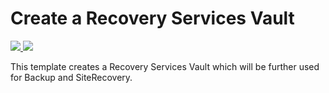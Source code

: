 # Create a Recovery Services Vault
<a href="https://portal.azure.com/#create/Microsoft.Template/uri/https%3A%2F%2Fraw.githubusercontent.com%2Fans-cloud%2Fazure_service_catalogue%2Fmaster%2Frecovery-services-vault%2FazureDeploy.json" target="_blank">
    <img src="http://azuredeploy.net/deploybutton.png"/>
</a>
<a href="http://armviz.io/#/?load=https%3A%2F%2Fraw.githubusercontent.com%2Fans-cloud%2Fazure_service_catalogue%2Fmaster%2Frecovery-services-vault%2FazureDeploy.json" target="_blank">
    <img src="http://armviz.io/visualizebutton.png"/>
</a>

This template creates a Recovery Services Vault which will be further used for Backup and SiteRecovery.
